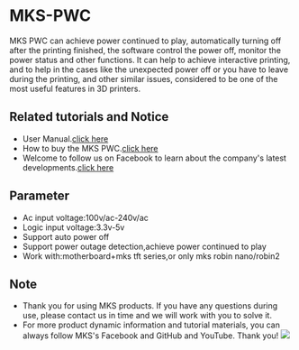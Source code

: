 # MKS-PWC
MKS PWC can achieve power continued to play, automatically turning off after the printing finished, the software control the power off, monitor the power status and other functions. It can help to achieve interactive printing, and to help in the cases like the unexpected power off or you have to leave during the printing, and other similar issues, considered to be one of the most useful features in 3D printers.

## Related tutorials and Notice
- User Manual.[click here](https://github.com/makerbase-mks/MKS-PWC/wiki/MKS-PWC-V2.0-User-Manual)
- How to buy the MKS PWC.[click here](https://www.aliexpress.com/item/32853300039.html?spm=2114.12010612.8148356.3.fe6571d5adf8eB)
- Welcome to follow us on Facebook to learn about the company's latest developments.[click here](https://www.facebook.com/Makerbase.mks/)

## Parameter
- Ac input voltage:100v/ac-240v/ac
- Logic input voltage:3.3v-5v
- Support auto power off
- Support power outage detection,achieve power continued to play
- Work with:motherboard+mks tft series,or only mks robin nano/robin2

## Note
- Thank you for using MKS products. If you have any questions during use, please contact us in time and we will work with you to solve it.
- For more product dynamic information and tutorial materials, you can always follow MKS's Facebook and GitHub and YouTube. Thank you!
![](https://github.com/makerbase-mks/MKS-Robin-Nano/blob/master/hardware/Image/MKS_FGA.png)
